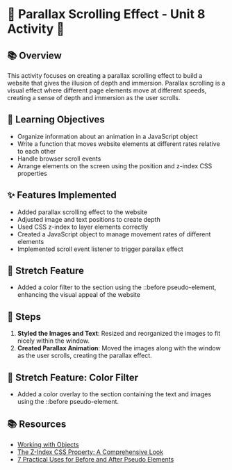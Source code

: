 # 🌟 Parallax Scrolling Effect - Unit 8 Activity 🚀

## 📚 Overview
This activity focuses on creating a parallax scrolling effect to build a website that gives the illusion of depth and immersion. Parallax scrolling is a visual effect where different page elements move at different speeds, creating a sense of depth and immersion as the user scrolls.

## 🎯 Learning Objectives
- Organize information about an animation in a JavaScript object
- Write a function that moves website elements at different rates relative to each other
- Handle browser scroll events
- Arrange elements on the screen using the position and z-index CSS properties

## ✨ Features Implemented
- Added parallax scrolling effect to the website
- Adjusted image and text positions to create depth
- Used CSS z-index to layer elements correctly
- Created a JavaScript object to manage movement rates of different elements
- Implemented scroll event listener to trigger parallax effect

## 🚀 Stretch Feature
- Added a color filter to the section using the ::before pseudo-element, enhancing the visual appeal of the website

## 🚦 Steps
1. **Styled the Images and Text**: Resized and reorganized the images to fit nicely within the window.
2. **Created Parallax Animation**: Moved the images along with the window as the user scrolls, creating the parallax effect.


## 🎉 Stretch Feature: Color Filter
- Added a color overlay to the section containing the text and images using the ::before pseudo-element.

## 📚 Resources
- [Working with Objects](https://developer.mozilla.org/en-US/docs/Web/JavaScript/Guide/Working_with_Objects)
- [The Z-Index CSS Property: A Comprehensive Look](https://css-tricks.com/almanac/properties/z/z-index/)
- [7 Practical Uses for Before and After Pseudo Elements](https://www.webfx.com/blog/web-design/7-practical-uses-for-before-and-after-in-css/)
